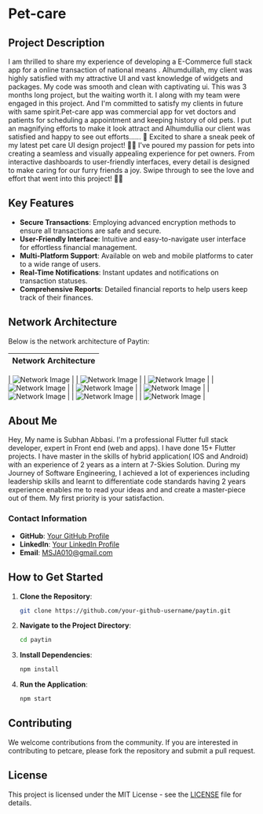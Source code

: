 # Pet-care

## Project Description

I am thrilled to share my experience of developing a E-Commerce full stack app for a online transaction of national means . Alhumduillah, my client was highly satisfied with my attractive UI and vast knowledge of widgets and packages. My code was smooth and clean with captivating ui. This was 3 months long project, but the waiting worth it. I along with my team  were engaged in this project. And I'm committed to satisfy my clients in future with same spirit.Pet-care app was commercial app for vet doctors and patients for scheduling a appointment and keeping history of old pets. I put an magnifying efforts to make it look attract and Alhumdullia our client was satisfied and happy to see out efforts......
🐾 Excited to share a sneak peek of my latest pet care UI design project! 🐶🐱 I've poured my passion for pets into creating a seamless and visually appealing experience for pet owners. From interactive dashboards to user-friendly interfaces, every detail is designed to make caring for our furry friends a joy. Swipe through to see the love and effort that went into this project! 🐾✨

## Key Features

- **Secure Transactions**: Employing advanced encryption methods to ensure all transactions are safe and secure.
- **User-Friendly Interface**: Intuitive and easy-to-navigate user interface for effortless financial management.
- **Multi-Platform Support**: Available on web and mobile platforms to cater to a wide range of users.
- **Real-Time Notifications**: Instant updates and notifications on transaction statuses.
- **Comprehensive Reports**: Detailed financial reports to help users keep track of their finances.

## Network Architecture

Below is the network architecture of Paytin:

| Network Architecture |
|----------------------|

| ![Network Image](https://github.com/SJA0010/petcare/blob/main/IMG-20240707-WA0026.jpg) |
| ![Network Image](https://github.com/SJA0010/petcare/blob/main/IMG-20240707-WA0027.jpg) |
| ![Network Image](https://github.com/SJA0010/petcare/blob/main/IMG-20240707-WA0028.jpg) |
| ![Network Image](https://github.com/SJA0010/petcare/blob/main/IMG-20240707-WA0029.jpg) |
| ![Network Image](https://github.com/SJA0010/petcare/blob/main/IMG-20240707-WA0030.jpg) |
| ![Network Image](https://github.com/SJA0010/petcare/blob/main/IMG-20240707-WA0031.jpg) |
| ![Network Image](https://github.com/SJA0010/petcare/blob/main/IMG-20240707-WA0032.jpg) |
| ![Network Image](https://github.com/SJA0010/petcare/blob/main/IMG-20240707-WA0034.jpg) |
| ![Network Image](https://github.com/SJA0010/petcare/blob/main/IMG-20240707-WA0035.jpg) |

## About Me

Hey, My name is Subhan Abbasi. I'm a professional Flutter full stack developer, expert in Front
end (web and apps). I have done 15+ Flutter projects. I have master in the skills of hybrid
 application( IOS and Android) with an experience of 2 years as a intern at 7-Skies Solution. During my
 Journey of Software Engineering, I achieved a lot of experiences including leadership skills and
 learnt to differentiate code standards having 2 years experience enables me to read your ideas and
 and create a master-piece out of them. My first priority is your satisfaction. 

### Contact Information

- **GitHub**: [Your GitHub Profile](https://github.com/SJA0010)
- **LinkedIn**: [Your LinkedIn Profile](linkedin.com/in/subhan-abbasi-03b01b252)
- **Email**: MSJA010@gmail.com

## How to Get Started

1. **Clone the Repository**:
    ```bash
    git clone https://github.com/your-github-username/paytin.git
    ```

2. **Navigate to the Project Directory**:
    ```bash
    cd paytin
    ```

3. **Install Dependencies**:
    ```bash
    npm install
    ```

4. **Run the Application**:
    ```bash
    npm start
    ```

## Contributing

We welcome contributions from the community. If you are interested in contributing to petcare, please fork the repository and submit a pull request.

## License

This project is licensed under the MIT License - see the [LICENSE](LICENSE) file for details.

